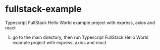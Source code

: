 # fullstack-example
 Typescript FullStack Hello World example project with express, axios and react

1. go to the main directory, then run
 Typescript FullStack Hello World example project with express, axios and react

